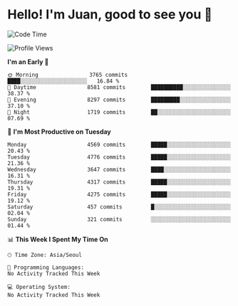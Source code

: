 # Hello! I'm Juan, good to see you 👋

<!--
**Y-k-Y/Y-k-Y** is a ✨ _special_ ✨ repository because its `README.md` (this file) appears on your GitHub profile.

Here are some ideas to get you started:

- 🔭 I’m currently working on ...
- 🌱 I’m currently learning ...
- 👯 I’m looking to collaborate on ...
- 🤔 I’m looking for help with ...
- 💬 Ask me about ...
- 📫 How to reach me: ...
- 😄 Pronouns: ...
- ⚡ Fun fact: ...
-->
<!--
![Profile views](https://gpvc.arturio.dev/Y-k-Y)

[![Omid Nikrah StackOverflow](https://github-readme-stackoverflow.vercel.app/?userID=9517076)](https://stackoverflow.com/users/9517076/i-have-10-fingers)
-->

<!--START_SECTION:waka-->
![Code Time](http://img.shields.io/badge/Code%20Time-1%2C772%20hrs%2052%20mins-blue)

![Profile Views](http://img.shields.io/badge/Profile%20Views-0-blue)

**I'm an Early 🐤** 

```text
🌞 Morning                3765 commits        ████░░░░░░░░░░░░░░░░░░░░░   16.84 % 
🌆 Daytime                8581 commits        ██████████░░░░░░░░░░░░░░░   38.37 % 
🌃 Evening                8297 commits        █████████░░░░░░░░░░░░░░░░   37.10 % 
🌙 Night                  1719 commits        ██░░░░░░░░░░░░░░░░░░░░░░░   07.69 % 
```
📅 **I'm Most Productive on Tuesday** 

```text
Monday                   4569 commits        █████░░░░░░░░░░░░░░░░░░░░   20.43 % 
Tuesday                  4776 commits        █████░░░░░░░░░░░░░░░░░░░░   21.36 % 
Wednesday                3647 commits        ████░░░░░░░░░░░░░░░░░░░░░   16.31 % 
Thursday                 4317 commits        █████░░░░░░░░░░░░░░░░░░░░   19.31 % 
Friday                   4275 commits        █████░░░░░░░░░░░░░░░░░░░░   19.12 % 
Saturday                 457 commits         █░░░░░░░░░░░░░░░░░░░░░░░░   02.04 % 
Sunday                   321 commits         ░░░░░░░░░░░░░░░░░░░░░░░░░   01.44 % 
```


📊 **This Week I Spent My Time On** 

```text
🕑︎ Time Zone: Asia/Seoul

💬 Programming Languages: 
No Activity Tracked This Week

💻 Operating System: 
No Activity Tracked This Week
```


<!--END_SECTION:waka-->
